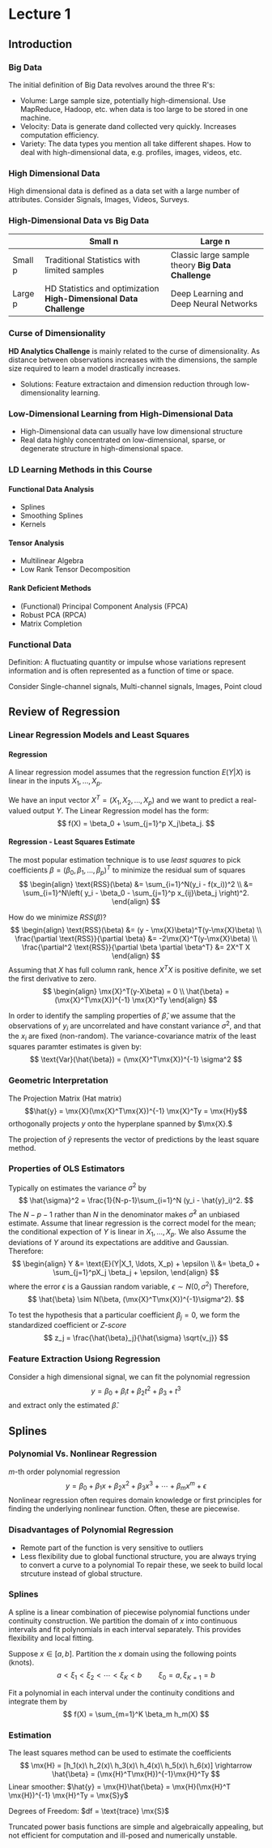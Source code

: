 $$
    \newcommand{\mx}[1]{\mathbf{#1}}
$$

# Lecture 1
## Introduction
### Big Data
The initial definition of Big Data revolves around the three R's:
- Volume: Large sample size, potentially high-dimensional. Use MapReduce,
Hadoop, etc. when data is too large to be stored in one machine.
- Velocity: Data is generate dand collected very quickly. Increases computation
efficiency.
- Variety: The data types you mention all take different shapes. How to deal
with high-dimensional data, e.g. profiles, images, videos, etc.

### High Dimensional Data
High dimensional data is defined as a data set with a large number of attributes.
Consider Signals, Images, Videos, Surveys.

### High-Dimensional Data vs Big Data 
|         | Small n                                                            | Large n                                            |
|---------|--------------------------------------------------------------------|----------------------------------------------------|
| Small p | Traditional Statistics with limited samples                        | Classic large sample theory **Big Data Challenge** |
| Large p | HD Statistics and optimization **High-Dimensional Data Challenge** | Deep Learning and  Deep Neural Networks            |

### Curse of Dimensionality
**HD Analytics Challenge** is mainly related to the curse of dimensionality.
As distance between observations increases with the dimensions, the
sample size required to learn a model drastically increases.

- Solutions: Feature extractaion and dimension reduction through
low-dimensionality learning.

### Low-Dimensional Learning from High-Dimensional Data
- High-Dimensional data can usually have low dimensional structure
- Real data highly concentrated on low-dimensional, sparse, or degenerate
structure in high-dimensional space.

### LD Learning Methods in this Course
#### Functional Data Analysis
- Splines
- Smoothing Splines
- Kernels
#### Tensor Analysis
- Multilinear Algebra
- Low Rank Tensor Decomposition
#### Rank Deficient Methods
- (Functional) Principal Component Analysis (FPCA)
- Robust PCA (RPCA)
- Matrix Completion

### Functional Data
Definition: A fluctuating quantity or impulse whose variations represent information
and is often represented as a function of time or space. 

Consider Single-channel signals, Multi-channel signals, Images, Point cloud

## Review of Regression
### Linear Regression Models and Least Squares
#### Regression
A linear regression model assumes that the regression function
$E(Y|X)$ is linear in the inputs $X_1, \ldots , X_p$.

We have an input vector $X^T = (X_1, X_2, \ldots, X_p)$ and we want to predict
a real-valued output $Y$. The Linear Regression model has the form:
$$
f(X) = \beta_0 + \sum_{j=1}^p X_j\beta_j.
$$

#### Regression - Least Squares Estimate
The most popular estimation technique is to use *least squares* to
pick coefficients $\beta = (\beta_0, \beta_1, \ldots, \beta_p)^T$ to minimize
the residual sum of squares
$$
\begin{align}
    \text{RSS}(\beta) &= \sum_{i=1}^N(y_i - f(x_i))^2 \\
    &= \sum_{i=1}^N\left( y_i - \beta_0 - \sum_{j=1}^p x_{ij}\beta_j \right)^2.
\end{align}
$$

How do we minimize $RSS(\beta)$?
$$
\begin{align}
    \text{RSS}(\beta) &= (y - \mx{X}\beta)^T(y-\mx{X}\beta) \\
    \frac{\partial \text{RSS}}{\partial \beta} 
        &= -2\mx{X}^T(y-\mx{X}\beta) \\
    \frac{\partial^2 \text{RSS}}{\partial \beta \partial \beta^T} &= 2X^T X
\end{align}
$$
Assuming that $X$ has full column rank, hence $X^TX$ is positive definite, we
set the first derivative to zero.
$$
\begin{align}
    \mx{X}^T(y-X\beta) = 0 \\
    \hat{\beta} = (\mx{X}^T\mx{X})^{-1} \mx{X}^Ty
\end{align}
$$

In order to identify the sampling properties of $\hat{\beta}$, we assume
that the observations of $y_i$ are uncorrelated and have constant variance
$\sigma^2$, and that the $x_i$ are fixed (non-random). The variance-covariance
matrix of the least squares paramter estimates is given by:
$$
    \text{Var}(\hat{\beta}) = (\mx{X}^T\mx{X})^{-1} \sigma^2
$$

### Geometric Interpretation
The Projection Matrix (Hat matrix) 
$$\hat{y} = \mx{X}(\mx{X}^T\mx{X})^{-1} \mx{X}^Ty = \mx{H}y$$
orthogonally projects $y$ onto the hyperplane spanned by $\mx{X}.$

The projection of $\hat{y}$ represents the vector of predictions by the 
least square method.

### Properties of OLS Estimators
Typically on estimates the variance $\sigma^2$ by
$$
    \hat{\sigma}^2 = \frac{1}{N-p-1}\sum_{i=1}^N (y_i - \hat{y}_i)^2.
$$
The $N-p-1$ rather than $N$ in the denominator makes $\hat{\sigma}^2$ an 
unbiased estimate.
Assume that linear regression is the correct model for the mean;
the conditional expection of $Y$ is linear in $X_1, \ldots, X_p$. We also
Assume the deviations of $Y$ around its expectations are additive and
Gaussian. Therefore:
$$
\begin{align}
    Y &= \text{E}(Y|X_1, \ldots, X_p) + \epsilon \\
    &= \beta_0 + \sum_{j=1}^pX_j \beta_j + \epsilon,
\end{align}
$$
where the error $\epsilon$ is a Gaussian random variable, 
$\epsilon \sim N(0, \sigma^2)$
Therefore,
$$
    \hat{\beta} \sim N(\beta, (\mx{X}^T\mx{X})^{-1}\sigma^2). 
$$

To test the hypothesis that a particular coefficient $\beta_j = 0$, we
form the standardized coefficient or *Z-score*
$$
    z_j = \frac{\hat{\beta}_j}{\hat{\sigma} \sqrt{v_j}}
$$

### Feature Extraction Usiong Regression
Consider a high dimensional signal, we can fit the polynomial regression
$$
    y = \beta_0 + \beta_{i} t + \beta_2 t^2 + \beta_3 + t^3
$$
and extract only the estimated $\hat{\beta}$.

## Splines
### Polynomial Vs. Nonlinear Regression
$m$-th order polynomial regression
$$
    y = \beta_0 + \beta_1 x + \beta_2 x^2 + 
        \beta_3 x^3 + \cdots + \beta_m x^m + \epsilon
$$
Nonlinear regression often requires domain knowledge or first principles for
finding the underlying nonlinear function. Often, these are piecewise.

### Disadvantages of Polynomial Regression
- Remote part of the function is very sensitive to outliers
- Less flexibility due to global functional structure, you are always trying
to convert a curve to a polynomial
To repair these, we seek to build local strcuture instead of global structure.

### Splines
A spline is a linear combination of piecewise polynomial functions under
continuity construction. We partition the domain of $x$ into continuous intervals
and fit polynomials in each interval separately. This provides flexibility and
local fitting.

Suppose $x \in [a, b]$. Partition the $x$ domain using the following 
points (knots).
$$
    a < \xi_1 < \xi_2 < \cdots < \xi_K < b \quad\quad \xi_0 = a, \xi_{K=1} = b
$$

Fit a polynomial in each interval under the continuity conditions and 
integrate them by
$$
    f(X) = \sum_{m=1}^K \beta_m h_m(X)
$$

### Estimation
The least squares method can be used to estimate the coefficients
$$
    \mx{H} = [h_1(x)\ h_2(x)\ h_3(x)\ h_4(x)\ h_5(x)\ h_6(x)] 
        \rightarrow \hat{\beta} = (\mx{H}^T\mx{H})^{-1}\mx{H}^Ty
$$
Linear smoother: 
$\hat{y} = \mx{H}\hat{\beta} = \mx{H}(\mx{H}^T \mx{H})^{-1} \mx{H}^Ty = \mx{S}y$ 

Degrees of Freedom: $df = \text{trace} \mx{S}$

Truncated power basis functions are simple and algebraically appealing, 
but not efficient for computation and ill-posed and numerically unstable.
